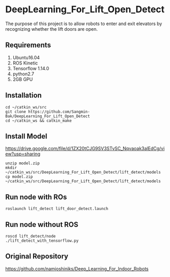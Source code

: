 # DeepLearning_For_Lift_Open_Detect
The purpose of this project is to allow robots to enter and exit elevators by recognizing whether the lift doors are open.

## Requirements
1. Ubuntu16.04
2. ROS Kinetic
3. Tensorflow 1.14.0 
4. python2.7
5. 2GB GPU

## Installation
```
cd ~/catkin_ws/src
git clone https://github.com/Sangmin-Bak/DeepLearning_For_Lift_Open_Detect
cd ~/catkin_ws && catkin_make
```

## Install Model
https://drive.google.com/file/d/1ZX20tCJG9SV3STvSC_Nqvaoak3alEdCg/view?usp=sharing
```
unzip model.zip
mkdir ~/catkin_ws/src/DeepLearning_For_Lift_Open_Detect/lift_detect/models
cp model.zip ~/catkin_ws/src/DeepLearning_For_Lift_Open_Detect/lift_detect/models
```

## Run node with ROs
```
roslaunch lift_detect lift_door_detect.launch
```

## Run node without ROS
```
roscd lift_detect/node
./lift_detect_with_tensorflow.py
```

## Original Repository
https://github.com/namjoshiniks/Deep_Learning_For_Indoor_Robots
